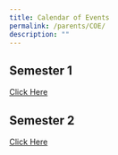 ```yaml
---
title: Calendar of Events
permalink: /parents/COE/
description: ""
---
```

## Semester 1
[Click Here](/files/COE/RGPS_COE_Sem1_2022.pdf)
## Semester 2
[Click Here](/files/COE/COE%202022%20T3%20%20T4_updated%201JUL.pdf)
